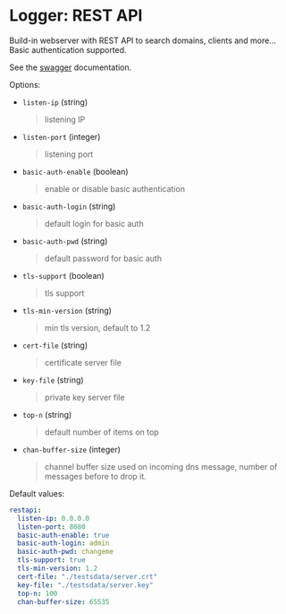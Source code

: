 
# Logger: REST API

Build-in webserver with REST API to search domains, clients and more...
Basic authentication supported.

See the [swagger](https://generator.swagger.io/?url=https://raw.githubusercontent.com/dmachard/go-dnscollector/main/docs/swagger.yml) documentation.

Options:

- `listen-ip` (string)
  > listening IP

- `listen-port` (integer)
  > listening port

- `basic-auth-enable` (boolean)
  > enable or disable basic authentication

- `basic-auth-login` (string)
  > default login for basic auth

- `basic-auth-pwd` (string)
  > default password for basic auth

- `tls-support` (boolean)
  > tls support

- `tls-min-version` (string)
  > min tls version, default to 1.2

- `cert-file` (string)
  > certificate server file

- `key-file` (string)
  > private key server file

- `top-n` (string)
  > default number of items on top

- `chan-buffer-size` (integer)
  > channel buffer size used on incoming dns message, number of messages before to drop it.

Default values:

```yaml
restapi:
  listen-ip: 0.0.0.0
  listen-port: 8080
  basic-auth-enable: true
  basic-auth-login: admin
  basic-auth-pwd: changeme
  tls-support: true
  tls-min-version: 1.2
  cert-file: "./testsdata/server.crt"
  key-file: "./testsdata/server.key"
  top-n: 100
  chan-buffer-size: 65535
```
